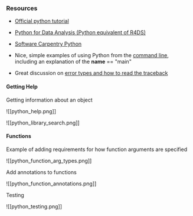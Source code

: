 ### Resources
- [Official python tutorial](https://docs.python.org/3/tutorial/classes.html)
- [Python for Data Analysis (Python equivalent of R4DS)](https://wesmckinney.com/book/python-builtin.html)
- [Software Carpentry Python](https://swcarpentry.github.io/python-novice-inflammation/08-func/index.html)


-   Nice, simple examples of using Python from the [command line](https://swcarpentry.github.io/python-novice-inflammation/12-cmdline/index.html), including an explanation of the __name__ == "main"
-   Great discussion on [error types and how to read the traceback](https://swcarpentry.github.io/python-novice-inflammation/09-errors/index.html)

#### Getting Help

Getting information about an object

![[python_help.png]]

![[python_library_search.png]]

#### Functions

Example of adding requirements for how function arguments are specified

![[python_function_arg_types.png]]

Add annotations to functions

![[python_function_annotations.png]]


Testing

![[python_testing.png]]

